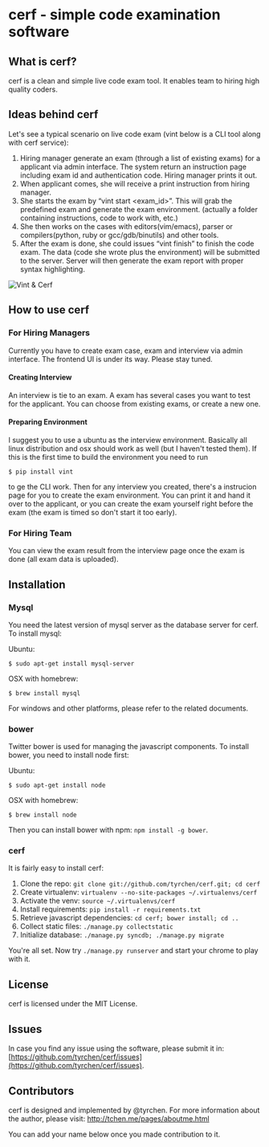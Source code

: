 cerf - simple code examination software
====

## What is cerf?

cerf is a clean and simple live code exam tool. It enables team to hiring high quality coders.

## Ideas behind cerf

Let's see a typical scenario on live code exam (vint below is a CLI tool along with cerf service):

1. Hiring manager generate an exam (through a list of existing exams) for a applicant via admin interface.
The system return an instruction page including exam id and authentication code. Hiring manager prints it out.
2. When applicant comes, she will receive a print instruction from hiring manager.
3. She starts the exam by “vint start <exam_id>”. This will grab the predefined exam and generate the exam
environment. (actually a folder containing instructions, code to work with, etc.)
5. She then works on the cases with editors(vim/emacs), parser or compilers(python, ruby or gcc/gdb/binutils)
and other tools.
6. After the exam is done, she could issues “vint finish” to finish the code exam. The data (code she wrote
plus the environment) will be submitted to the server. Server will then generate the exam report with proper
syntax highlighting.

![Vint & Cerf](https://raw.github.com/tyrchen/cerf/master/cerf/static/cerf/img/prototype/vint.jpg)

## How to use cerf

### For Hiring Managers

Currently you have to create exam case, exam and interview via admin interface. The frontend UI is under its way.
Please stay tuned.


#### Creating Interview

An interview is tie to an exam. A exam has several cases you want to test for the applicant. You can choose from 
existing exams, or create a new one.

#### Preparing Environment

I suggest you to use a ubuntu as the interview environment. Basically all linux distribution and osx should work 
as well (but I haven't tested them). If this is the first time to build the environment you need to run 
```
$ pip install vint
```
to ge the CLI work. Then for any interview you created, there's a instrucion page for you to create the exam 
environment. You can print it and hand it over to the applicant, or you can create the exam yourself right before
the exam (the exam is timed so don't start it too early).

### For Hiring Team

You can view the exam result from the interview page once the exam is done (all exam data is uploaded).

## Installation

### Mysql

You need the latest version of mysql server as the database server for cerf. To install mysql:

Ubuntu:
```
$ sudo apt-get install mysql-server
```

OSX with homebrew:
```
$ brew install mysql
```

For windows and other platforms, please refer to the related documents.

### bower

Twitter bower is used for managing the javascript components. To install bower, you need to install node first:

Ubuntu:
```
$ sudo apt-get install node
```

OSX with homebrew:
```
$ brew install node
```

Then you can install bower with npm: ```npm install -g bower```.

### cerf

It is fairly easy to install cerf:

1. Clone the repo: ```git clone git://github.com/tyrchen/cerf.git; cd cerf```
2. Create virtualenv: ```virtualenv --no-site-packages ~/.virtualenvs/cerf```
3. Activate the venv: ```source ~/.virtualenvs/cerf```
4. Install requirements: ```pip install -r requirements.txt```
5. Retrieve javascript dependencies: ```cd cerf; bower install; cd ..```
6. Collect static files: ```./manage.py collectstatic```
7. Initialize database: ```./manage.py syncdb; ./manage.py migrate```

You're all set. Now try ```./manage.py runserver``` and start your chrome to play with it.

## License

cerf is licensed under the MIT License.

## Issues

In case you find any issue using the software, please submit it in: [https://github.com/tyrchen/cerf/issues](https://github.com/tyrchen/cerf/issues).

## Contributors

cerf is designed and implemented by @tyrchen. For more information about the author, please visit: http://tchen.me/pages/aboutme.html

You can add your name below once you made contribution to it.
